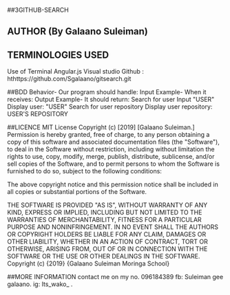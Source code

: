 ##3GITHUB-SEARCH

## AUTHOR (By Galaano Suleiman)

## TERMINOLOGIES USED
Use of Terminal
Angular.js
Visual studio
Github : hthttps://github.com/Sgalaano/gitsearch.git

##BDD
Behavior- Our program should handle:	Input Example- When it receives:	Output Example- It should return:
Search for user	Input "USER"	Display user: "USER"
Search for user repository		Display user repository: USER'S REPOSITORY 
        
##LICENCE
MIT License Copyright (c) [2019] [Galaano Suleiman.] Permission is hereby granted, free of charge, to any person obtaining a copy of this software and associated documentation files (the "Software"), to deal in the Software without restriction, including without limitation the rights to use, copy, modify, merge, publish, distribute, sublicense, and/or sell copies of the Software, and to permit persons to whom the Software is furnished to do so, subject to the following conditions:

The above copyright notice and this permission notice shall be included in all copies or substantial portions of the Software.

THE SOFTWARE IS PROVIDED "AS IS", WITHOUT WARRANTY OF ANY KIND, EXPRESS OR IMPLIED, INCLUDING BUT NOT LIMITED TO THE WARRANTIES OF MERCHANTABILITY, FITNESS FOR A PARTICULAR PURPOSE AND NONINFRINGEMENT. IN NO EVENT SHALL THE AUTHORS OR COPYRIGHT HOLDERS BE LIABLE FOR ANY CLAIM, DAMAGES OR OTHER LIABILITY, WHETHER IN AN ACTION OF CONTRACT, TORT OR OTHERWISE, ARISING FROM, OUT OF OR IN CONNECTION WITH THE SOFTWARE OR THE USE OR OTHER DEALINGS IN THE SOFTWARE. Copyright (c) {2019} {Galaano Suleiman Moringa School}

##MORE INFORMATION
contact me on my no. 096184389
fb: Suleiman gee galaano.
ig: Its_wako_ .

